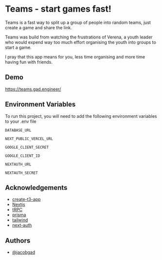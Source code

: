 
# Teams - start games fast!


Teams is a fast way to split up a group of people into random teams, just create a game and share the link.

Teams was build from watching the frustrations of Verena, a youth leader who would expend way too much effort organising the youth into groups to start a game.

I pray that this app means for you, less time organising and more time having fun with friends.
## Demo

https://teams.gad.engineer/


## Environment Variables

To run this project, you will need to add the following environment variables to your .env file

`DATABASE_URL`

`NEXT_PUBLIC_VERCEL_URL`

`GOOGLE_CLIENT_SECRET`

`GOOGLE_CLIENT_ID`

`NEXTAUTH_URL`

`NEXTAUTH_SECRET`
## Acknowledgements

 - [create-t3-app](https://github.com/t3-oss/create-t3-app)
 - [Nextjs](https://nextjs.org/)
 - [tRPC](https://trpc.io/)
 - [prisma](https://www.prisma.io/)
 - [tailwind](https://tailwindcss.com/)
 - [next-auth](https://next-auth.js.org/)


## Authors

- [@jacobgad](https://github.com/jacobgad)

